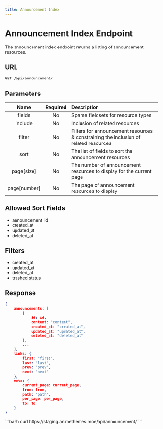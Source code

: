 ```yaml
---
title: Announcement Index
---
```


<Block>

# Announcement Index Endpoint

The announcement index endpoint returns a listing of announcement resources.

## URL

```sh
GET /api/announcement/
```

## Parameters

| Name         | Required | Description                                                                          |
| :----------: | :------: | :----------------------------------------------------------------------------------- |
| fields       | No       | Sparse fieldsets for resource types                                                  |
| include      | No       | Inclusion of related resources                                                       |
| filter       | No       | Filters for announcement resources & constraining the inclusion of related resources |
| sort         | No       | The list of fields to sort the announcement resources                                |
| page[size]   | No       | The number of announcement resources to display for the current page                 |
| page[number] | No       | The page of announcement resources to display                                        |

## Allowed Sort Fields

* announcement_id
* created_at
* updated_at
* deleted_at

## Filters

* created_at
* updated_at
* deleted_at
* trashed status

## Response

```json
{
    announcements: [
        {
            id: id,
            content: "content",
            created_at: "created_at",
            updated_at: "updated_at",
            deleted_at: "deleted_at"
        },
        ...
    ],
    links: {
        first: "first",
        last: "last",
        prev: "prev",
        next: "next"
    },
    meta: {
        current_page: current_page,
        from: from,
        path: "path",
        per_page: per_page,
        to: to
    }
}
```

<Example>

<CURL>
```bash
curl https://staging.animethemes.moe/api/announcement/
```
</CURL>

</Example>

</Block>